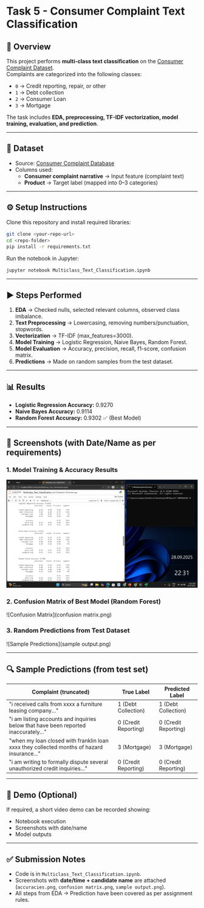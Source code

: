 # Task 5 - Consumer Complaint Text Classification

## 📌 Overview
This project performs **multi-class text classification** on the [Consumer Complaint Dataset](https://catalog.data.gov/dataset/consumer-complaint-database).  
Complaints are categorized into the following classes:

- `0` → Credit reporting, repair, or other  
- `1` → Debt collection  
- `2` → Consumer Loan  
- `3` → Mortgage  

The task includes **EDA, preprocessing, TF-IDF vectorization, model training, evaluation, and prediction**.

---

## 📂 Dataset
- Source: [Consumer Complaint Database](https://catalog.data.gov/dataset/consumer-complaint-database)  
- Columns used:
  - **Consumer complaint narrative** → Input feature (complaint text)  
  - **Product** → Target label (mapped into 0–3 categories)  

---

## ⚙️ Setup Instructions
Clone this repository and install required libraries:

```bash
git clone <your-repo-url>
cd <repo-folder>
pip install -r requirements.txt
```

Run the notebook in Jupyter:

```bash
jupyter notebook Multiclass_Text_Classification.ipynb
```

---

## ▶️ Steps Performed
1. **EDA** → Checked nulls, selected relevant columns, observed class imbalance.  
2. **Text Preprocessing** → Lowercasing, removing numbers/punctuation, stopwords.  
3. **Vectorization** → TF-IDF (max_features=3000).  
4. **Model Training** → Logistic Regression, Naive Bayes, Random Forest.  
5. **Model Evaluation** → Accuracy, precision, recall, f1-score, confusion matrix.  
6. **Predictions** → Made on random samples from the test dataset.  

---

## 📊 Results
- **Logistic Regression Accuracy:** 0.9270  
- **Naive Bayes Accuracy:** 0.9114  
- **Random Forest Accuracy:** 0.9302 ✅ (Best Model)  

---

## 📸 Screenshots (with Date/Name as per requirements)

### 1. Model Training & Accuracy Results
![Model Accuracies](accuracies.png)

### 2. Confusion Matrix of Best Model (Random Forest)
![Confusion Matrix](confusion matrix.png)

### 3. Random Predictions from Test Dataset
![Sample Predictions](sample output.png)

---

## 🔍 Sample Predictions (from test set)
| Complaint (truncated) | True Label | Predicted Label |
|------------------------|------------|-----------------|
| "i received calls from xxxx a furniture leasing company..." | 1 (Debt Collection) | 1 (Debt Collection) |
| "i am listing accounts and inquiries below that have been reported inaccurately..." | 0 (Credit Reporting) | 0 (Credit Reporting) |
| "when my loan closed with franklin loan xxxx they collected months of hazard insurance..." | 3 (Mortgage) | 3 (Mortgage) |
| "i am writing to formally dispute several unauthorized credit inquiries..." | 0 (Credit Reporting) | 0 (Credit Reporting) |

---

## 🎥 Demo (Optional)
If required, a short video demo can be recorded showing:  
- Notebook execution  
- Screenshots with date/name  
- Model outputs  

---

## ✅ Submission Notes
- Code is in `Multiclass_Text_Classification.ipynb`.  
- Screenshots with **date/time + candidate name** are attached (`accuracies.png`, `confusion matrix.png`, `sample output.png`).  
- All steps from EDA → Prediction have been covered as per assignment rules.  
